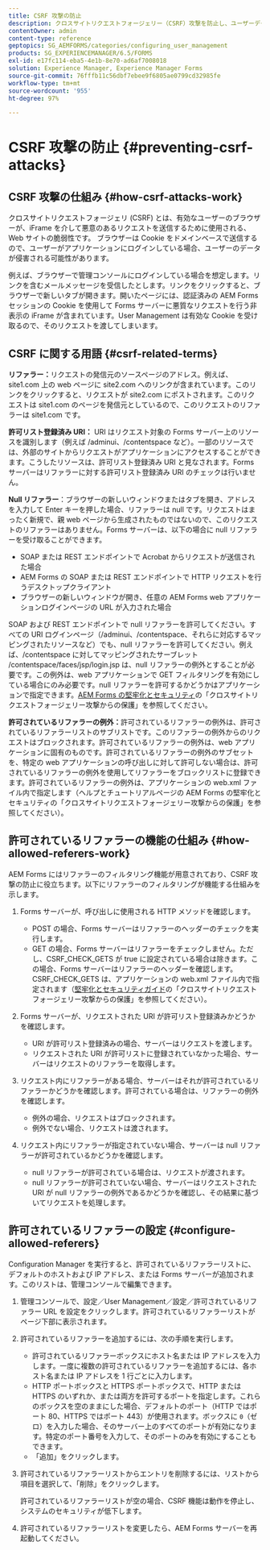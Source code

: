 ```yaml
---
title: CSRF 攻撃の防止
description: クロスサイトリクエストフォージェリー（CSRF）攻撃を防止し、ユーザーデータを侵害から保護する方法について説明します。
contentOwner: admin
content-type: reference
geptopics: SG_AEMFORMS/categories/configuring_user_management
products: SG_EXPERIENCEMANAGER/6.5/FORMS
exl-id: e17fc114-eba5-4e1b-8e70-ad6af7008018
solution: Experience Manager, Experience Manager Forms
source-git-commit: 76fffb11c56dbf7ebee9f6805ae0799cd32985fe
workflow-type: tm+mt
source-wordcount: '955'
ht-degree: 97%

---
```


# CSRF 攻撃の防止 {#preventing-csrf-attacks}

## CSRF 攻撃の仕組み {#how-csrf-attacks-work}

クロスサイトリクエストフォージェリ (CSRF) とは、有効なユーザーのブラウザーが、iFrame を介して悪意のあるリクエストを送信するために使用される、Web サイトの脆弱性です。 ブラウザーは Cookie をドメインベースで送信するので、ユーザーがアプリケーションにログインしている場合、ユーザーのデータが侵害される可能性があります。

例えば、ブラウザーで管理コンソールにログインしている場合を想定します。リンクを含むメールメッセージを受信したとします。リンクをクリックすると、ブラウザーで新しいタブが開きます。開いたページには、認証済みの AEM Forms セッションの Cookie を使用して Forms サーバーに悪質なリクエストを行う非表示の iFrame が含まれています。User Management は有効な Cookie を受け取るので、そのリクエストを渡してしまいます。

## CSRF に関する用語 {#csrf-related-terms}

**リファラー：**&#x200B;リクエストの発信元のソースページのアドレス。例えば、site1.com 上の web ページに site2.com へのリンクが含まれています。このリンクをクリックすると、リクエストが site2.com にポストされます。このリクエストは site1.com のページを発信元としているので、このリクエストのリファラーは site1.com です。

**許可リスト登録済み URI：** URI はリクエスト対象の Forms サーバー上のリソースを識別します（例えば /adminui、/contentspace など）。一部のリソースでは、外部のサイトからリクエストがアプリケーションにアクセスすることができます。こうしたリソースは、許可リスト登録済み URI と見なされます。Forms サーバーはリファラーに対する許可リスト登録済み URI のチェックは行いません。

**Null リファラー**：ブラウザーの新しいウィンドウまたはタブを開き、アドレスを入力して Enter キーを押した場合、リファラーは null です。リクエストはまったく新規で、親 web ページから生成されたものではないので、このリクエストのリファラーはありません。Forms サーバーは、以下の場合に null リファラーを受け取ることができます。

* SOAP または REST エンドポイントで Acrobat からリクエストが送信された場合
* AEM Forms の SOAP または REST エンドポイントで HTTP リクエストを行うデスクトップクライアント
* ブラウザーの新しいウィンドウが開き、任意の AEM Forms web アプリケーションログインページの URL が入力された場合

SOAP および REST エンドポイントで null リファラーを許可してください。すべての URI ログインページ（/adminui、/contentspace、それらに対応するマッピングされたリソースなど）でも、null リファラーを許可してください。例えば、/contentspace に対してマッピングされたサーブレット /contentspace/faces/jsp/login.jsp は、null リファラーの例外とすることが必要です。この例外は、web アプリケーションで GET フィルタリングを有効にしている場合にのみ必要です。null リファラーを許可するかどうかはアプリケーションで指定できます。[AEM Forms の堅牢化とセキュリティ](https://help.adobe.com/ja_JP/livecycle/11.0/HardeningSecurity/index.html)の「クロスサイトリクエストフォージェリー攻撃からの保護」を参照してください。

**許可されているリファラーの例外：**&#x200B;許可されているリファラーの例外は、許可されているリファラーリストのサブリストです。このリファラーの例外からのリクエストはブロックされます。許可されているリファラーの例外は、web アプリケーションに固有のものです。許可されているリファラーの例外のサブセットを、特定の web アプリケーションの呼び出しに対して許可しない場合は、許可されているリファラーの例外を使用してリファラーをブロックリストに登録できます。許可されているリファラーの例外は、アプリケーションの web.xml ファイル内で指定します（ヘルプとチュートリアルページの AEM Forms の堅牢化とセキュリティの「クロスサイトリクエストフォージェリー攻撃からの保護」を参照してください）。

## 許可されているリファラーの機能の仕組み {#how-allowed-referers-work}

AEM Forms にはリファラーのフィルタリング機能が用意されており、CSRF 攻撃の防止に役立ちます。以下にリファラーのフィルタリングが機能する仕組みを示します。

1. Forms サーバーが、呼び出しに使用される HTTP メソッドを確認します。

   * POST の場合、Forms サーバーはリファラーのヘッダーのチェックを実行します。
   * GET の場合、Forms サーバーはリファラーをチェックしません。ただし、CSRF_CHECK_GETS が true に設定されている場合は除きます。この場合、Forms サーバーはリファラーのヘッダーを確認します。CSRF_CHECK_GETS は、アプリケーションの web.xml ファイル内で指定されます（[堅牢化とセキュリティガイド](https://help.adobe.com/ja_JP/livecycle/11.0/HardeningSecurity/index.html)の「クロスサイトリクエストフォージェリー攻撃からの保護」を参照してください）。

1. Forms サーバーが、リクエストされた URI が許可リスト登録済みかどうかを確認します。

   * URI が許可リスト登録済みの場合、サーバーはリクエストを渡します。
   * リクエストされた URI が許可リストに登録されていなかった場合、サーバーはリクエストのリファラーを取得します。

1. リクエスト内にリファラーがある場合、サーバーはそれが許可されているリファラーかどうかを確認します。許可されている場合は、リファラーの例外を確認します。

   * 例外の場合、リクエストはブロックされます。
   * 例外でない場合、リクエストは渡されます。

1. リクエスト内にリファラーが指定されていない場合、サーバーは null リファラーが許可されているかどうかを確認します。

   * null リファラーが許可されている場合は、リクエストが渡されます。
   * null リファラーが許可されていない場合、サーバーはリクエストされた URI が null リファラーの例外であるかどうかを確認し、その結果に基づいてリクエストを処理します。

## 許可されているリファラーの設定 {#configure-allowed-referers}

Configuration Manager を実行すると、許可されているリファラーリストに、デフォルトのホストおよび IP アドレス、または Forms サーバーが追加されます。このリストは、管理コンソールで編集できます。

1. 管理コンソールで、設定／User Management／設定／許可されているリファラー URL を設定をクリックします。許可されているリファラーリストがページ下部に表示されます。
1. 許可されているリファラーを追加するには、次の手順を実行します。

   * 許可されているリファラーボックスにホスト名または IP アドレスを入力します。一度に複数の許可されているリファラーを追加するには、各ホスト名または IP アドレスを 1 行ごとに入力します。
   * HTTP ポートボックスと HTTPS ポートボックスで、HTTP または HTTPS のいずれか、または両方を許可するポートを指定します。これらのボックスを空のままにした場合、デフォルトのポート（HTTP ではポート 80、HTTPS ではポート 443）が使用されます。ボックスに `0`（ゼロ）を入力した場合、そのサーバー上のすべてのポートが有効になります。特定のポート番号を入力して、そのポートのみを有効にすることもできます。
   * 「追加」をクリックします。

1. 許可されているリファラーリストからエントリを削除するには、リストから項目を選択して、「削除」をクリックします。

   許可されているリファラーリストが空の場合、CSRF 機能は動作を停止し、システムのセキュリティが低下します。

1. 許可されているリファラーリストを変更したら、AEM Forms サーバーを再起動してください。
